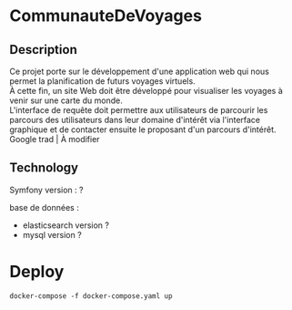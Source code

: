 # CommunauteDeVoyages

## Description  
Ce projet porte sur le développement d'une application web qui nous permet la planification de futurs voyages virtuels.   
À cette fin, un site Web doit être développé pour visualiser les voyages à venir sur une carte du monde.   
L'interface de requête doit permettre aux utilisateurs de parcourir les parcours des utilisateurs dans leur domaine d'intérêt via l'interface graphique et de contacter ensuite le proposant d'un parcours d'intérêt.  
Google trad | À modifier  
## Technology 

Symfony version : ?

base de données :  
- elasticsearch version ?
- mysql version ?

# Deploy  
```
docker-compose -f docker-compose.yaml up  
```